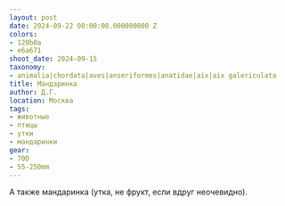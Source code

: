 ```yaml
---
layout: post
date: 2024-09-22 00:00:00.000000000 Z
colors:
- 120b0a
- e6a671
shoot_date: 2024-09-15
taxonomy:
- animalia|chordata|aves|anseriformes|anatidae|aix|aix galericulata
title: Мандаринка
author: Д.Г.
location: Москва
tags:
- животные
- птицы
- утки
- мандаринки
gear:
- 70D
- 55-250mm
---
```

А также мандаринка (утка, не фрукт, если вдруг неочевидно).


